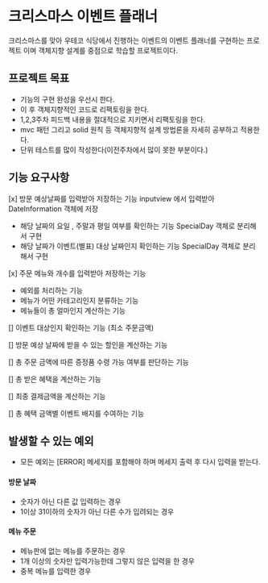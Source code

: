 # 크리스마스 이벤트 플래너
크리스마스를 맞아 우테코 식당에서 진행하는 이벤트의 이벤트 플래너를 구현하는 프로젝트 이며
객체지향 설계를 중점으로 학습할 프로젝트이다.


## 프로젝트 목표
- 기능의 구현 완성을 우선시 한다.
- 이 후 객체지향적인 코드로 리팩토링을 한다.
- 1,2,3주차 피드백 내용을 절대적으로 지키면서 리팩토링을 한다.
- mvc 패턴 그리고 solid 원칙 등 객체지향적 설계 방법론을 자세히 공부하고 적용한다.
- 단위 테스트를 많이 작성한다(이전주차에서 많이 못한 부분이다.)

## 기능 요구사항
[x] 방문 예상날짜를 입력받아 저장하는 기능 inputview 에서 입력받아 DateInformation 객체에 저장
- 해당 날짜의 요일 , 주말과 평일 여부를 확인하는 기능  SpecialDay 객체로 분리해서 구현 
- 해당 날짜가 이벤트(별표) 대상 날짜인지 확인하는 기능  SpecialDay 객체로 분리해서 구현

[x] 주문 메뉴와 개수를 입력받아 저장하는 기능
- 예외를 처리하는 기능
- 메뉴가 어떤 카테고리인지 분류하는 기능
- 메뉴들이 총 얼마인지 계산하는 기능

[] 이벤트 대상인지 확인하는 기능 (최소 주문금액)

[] 방문 예상 날짜에 받을 수 있는 할인을 계산하는 기능

[] 총 주문 금액에 따른 증정품 수령 가능 여부를 판단하는 기능

[] 총 받은 혜택을 계산하는 기능

[] 최종 결제금액을 계산하는 기능

[] 총 혜택 금액별 이벤트 배지를 수여하는 기능

## 발생할 수 있는 예외
- 모든 예외는 [ERROR] 메세지를 포함해야 하며 메세지 출력 후 다시 입력을 받는다.
#### 방문 날짜
- 숫자가 아닌 다른 값 입력하는 경우
- 1이상 31이하의 숫자가 아닌 다른 수가 입려되는 경우
#### 메뉴 주문
- 메뉴판에 없는 메뉴를 주문하는 경우
- 1개 이상의 숫자만 입력가능한데 그렇지 않은 입력을 한 경우
- 중복 메뉴를 입력한 경우
